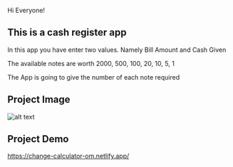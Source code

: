 Hi Everyone!
## This is a cash register app

In this app you have enter two values. Namely Bill Amount and Cash Given

The available notes are worth 2000, 500, 100, 20, 10, 5, 1

The App is going to give the number of each note required

## Project Image
![alt text](https://omgate.netlify.app/images/mark-10-screenshot.png)

## Project Demo
https://change-calculator-om.netlify.app/

